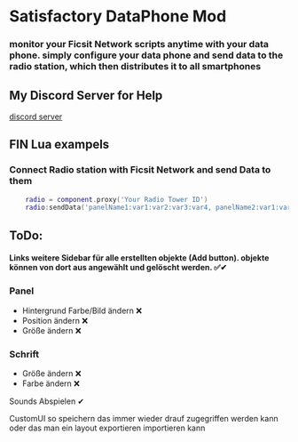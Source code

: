 
# Satisfactory DataPhone Mod 


### monitor your Ficsit Network scripts anytime with your data phone. simply configure your data phone and send data to the radio station, which then distributes it to all smartphones

## My Discord Server for Help
[discord server](https://discord.gg/mZRpZTb) 



## FIN Lua exampels

### Connect Radio station with Ficsit Network and send Data to them
```lua
    radio = component.proxy('Your Radio Tower ID')
    radio:sendData('panelName1:var1:var2:var3:var4, panelName2:var1:var2:var3:var4')
```



## ToDo: 



#### Links weitere Sidebar für alle erstellten objekte (Add button). objekte können von dort aus angewählt und gelöscht werden. ✅✔

### Panel
 - Hintergrund Farbe/Bild ändern ❌
 - Position ändern ❌
 - Größe ändern ❌

### Schrift
 - Größe ändern ❌
 - Farbe ändern ❌

Sounds Abspielen ✔

CustomUI so speichern das immer wieder drauf zugegriffen werden kann 
oder das man ein layout exportieren importieren kann 

